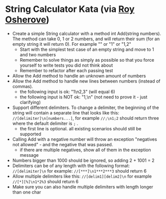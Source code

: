 # String Calculator Kata (via [Roy Osherove](http://osherove.com/tdd-kata-1/))

* Create a simple String calculator with a method int Add(string numbers). The method can take 0, 1 or 2 numbers, and will return their sum (for an empty string it will return 0). For example "" or "1" or "1,2"
	* Start with the simplest test case of an empty string and move to 1 and two numbers
	* Remember to solve things as simply as possible so that you force yourself to write tests you did
		  not think about
	* Remember to refactor after each passing test
* Allow the Add method to handle an unknown amount of numbers
* Allow the Add method to handle new lines between numbers (instead of commas).
	* the following input is ok:  "1\n2,3"  (will equal 6)
	* the following input is NOT ok:  "1,\n" (not need to prove it - just clarifying)
* Support different delimiters. To change a delimiter, the beginning of the string will contain a separate line that looks like this: `//[delimiter]\n[numbers...]`, for example `//;\n1;2` should return three where the default delimiter is `;` .
	* the first line is optional. all existing scenarios should still be supported
* Calling Add with a negative number will throw an exception "negatives not allowed" - and the negative that was passed.
	* if there are multiple negatives, show all of them in the exception message
* Numbers bigger than 1000 should be ignored, so adding 2 + 1001  = 2
* Delimiters can be of any length with the following format:  `//[delimiter]\n` for example: `//[***]\n1***2***3` should return 6
* Allow multiple delimiters like this:  `//[delim1][delim2]\n` for example `//[*][%]\n1*2%3` should return 6
* Make sure you can also handle multiple delimiters with length longer than one char
